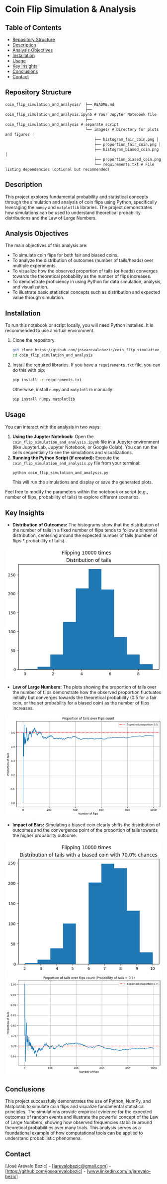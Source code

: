 # Coin Flip Simulation & Analysis

## Table of Contents

- [Repository Structure](#repository-structure)
- [Description](#description)
- [Analysis Objectives](#analysis-objectives)
- [Installation](#installation)
- [Usage](#usage)
- [Key Insights](#key-insights)
- [Conclusions](#conclusions)
- [Contact](#contact)

## Repository Structure
```
coin_flip_simulation_and_analysis/  ├── README.md 
                                    ├── coin_flip_simulation_and_analysis.ipynb # Your Jupyter Notebook file 
                                    ├── coin_flip_simulation_and_analysis # separate script 
                                    └── images/ # Directory for plots and figures │ 
                                        ├── histogram_fair_coin.png │ 
                                        ├── proportion_fair_coin.png │ 
                                        ├── histogram_biased_coin.png │ 
                                        ├── proportion_biased_coin.png 
                                        └── requirements.txt # File listing dependencies (optional but recommended)
```

## Description
This project explores fundamental probability and statistical concepts through the simulation and analysis of coin flips using Python, specifically leveraging the `numpy` and `matplotlib` libraries. The project demonstrates how simulations can be used to understand theoretical probability distributions and the Law of Large Numbers.

## Analysis Objectives
The main objectives of this analysis are:
- To simulate coin flips for both fair and biased coins.
- To analyze the distribution of outcomes (number of tails/heads) over multiple experiments.
- To visualize how the observed proportion of tails (or heads) converges towards the theoretical probability as the number of flips increases.
- To demonstrate proficiency in using Python for data simulation, analysis, and visualization.
- To illustrate basic statistical concepts such as distribution and expected value through simulation.

## Installation
To run this notebook or script locally, you will need Python installed. It is recommended to use a virtual environment.

1.  Clone the repository:
    ```bash
    git clone https://github.com/josearevalobezic/coin_flip_simulation_and_analysis.git
    cd coin_flip_simulation_and_analysis
    ```
2.  Install the required libraries. If you have a `requirements.txt` file, you can do this with pip:
    ```bash
    pip install -r requirements.txt
    ```
    Otherwise, install `numpy` and `matplotlib` manually:
    ```bash
    pip install numpy matplotlib
    ```

## Usage
You can interact with the analysis in two ways:

1.  **Using the Jupyter Notebook:** Open the `coin_flip_simulation_and_analysis.ipynb` file in a Jupyter environment (like JupyterLab, Jupyter Notebook, or Google Colab). You can run the cells sequentially to see the simulations and visualizations.
2.  **Running the Python Script (if created):** Execute the `coin_flip_simulation_and_analysis.py` file from your terminal:
    ```bash
    python coin_flip_simulation_and_analysis.py
    ```
    This will run the simulations and display or save the generated plots.

Feel free to modify the parameters within the notebook or script (e.g., number of flips, probability of tails) to explore different scenarios.

## Key Insights
*   **Distribution of Outcomes:** The histograms show that the distribution of the number of tails in a fixed number of flips tends to follow a binomial distribution, centering around the expected number of tails (number of flips * probability of tails).

![](images/histogram_fair_coin.png)

*   **Law of Large Numbers:** The plots showing the proportion of tails over the number of flips demonstrate how the observed proportion fluctuates initially but converges towards the theoretical probability (0.5 for a fair coin, or the set probability for a biased coin) as the number of flips increases.

![](images/proportion_fair_coin.png)

*   **Impact of Bias:** Simulating a biased coin clearly shifts the distribution of outcomes and the convergence point of the proportion of tails towards the higher probability outcome.

![](images/histogram_biased_coin.png) ![](images/proportion_biased_coin.png)


## Conclusions
This project successfully demonstrates the use of Python, NumPy, and Matplotlib to simulate coin flips and visualize fundamental statistical principles. The simulations provide empirical evidence for the expected outcomes of random events and illustrate the powerful concept of the Law of Large Numbers, showing how observed frequencies stabilize around theoretical probabilities over many trials. This analysis serves as a foundational example of how computational tools can be applied to understand probabilistic phenomena.


## Contact
[José Arévalo Bezic] - [jarevalobezic@gmail.com] - [https://github.com/josearevalobezic] - [www.linkedin.com/in/jarevalo-bezic]
